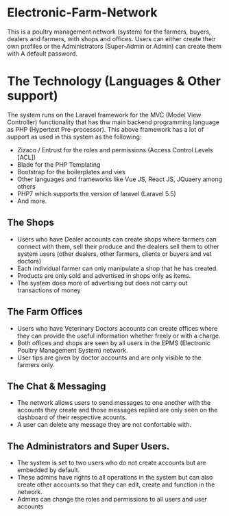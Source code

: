 # Electronic-Farm-Network
This is a poultry management network (system) for the farmers, buyers, dealers and farmers, with shops and offices.
Users can either create their own profiles or the Administrators (Super-Admin or Admin) can create them with A default password.

# The Technology (Languages & Other support)
The system runs on the Laravel framework for the MVC (Model View Controller) functionality that has thw main backend programming language as PHP (Hypertext Pre-processor).
This above framework has a lot of support as used in this system as the following:
  - Zizaco / Entrust for the roles and permissions (Access Control Levels [ACL])
  - Blade for the PHP Templating
  - Bootstrap for the boilerplates and vies
  - Other languages and frameworks like Vue JS, React JS, JQuaery among others
  - PHP7 which supports the version of laravel (Laravel 5.5)
  - And more.

## The Shops
- Users who have Dealer accounts can create shops where farmers can connect with them, sell their produce and the dealers sell them to other system users (other dealers, other farmers, clients or buyers and vet doctors)
- Each individual farmer can only manipulate a shop that he has created.
- Products are only sold and advertised in shops only as items.
- The system does more of advertising but does not carry out transactions of money

## The Farm Offices
- Users who have Veterinary Doctors accounts can create offices where they can provide the useful information whether freely or with a charge.
- Both offices and shops are seen by all users in the EPMS (Electronic Poultry Management System) network.
- User tips are given by doctor accounts and are only visible to the farmers only.

## The Chat & Messaging
- The network allows users to send messages to one another with the accounts they create and those messages replied are only seen on the dashboard of their respective acounts.
- A user can delete any message they are not confortable with.

## The Administrators and Super Users.
- The system is set to two users who do not create accounts but are embedded by default.
- These admins have rights to all operations in the system but can also create other accounts so that they can edit, create and function in the network.
- Admins can change the roles and permissions to all users and user accounts

